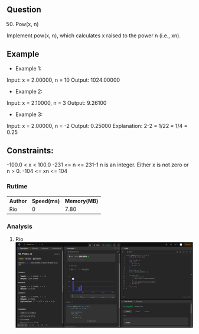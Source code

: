 ## Question

50. Pow(x, n)

Implement pow(x, n), which calculates x raised to the power n (i.e., xn).

## Example

- Example 1:

Input: x = 2.00000, n = 10
Output: 1024.00000

- Example 2:

Input: x = 2.10000, n = 3
Output: 9.26100

- Example 3:

Input: x = 2.00000, n = -2
Output: 0.25000
Explanation: 2-2 = 1/22 = 1/4 = 0.25


## Constraints:

-100.0 < x < 100.0
-231 <= n <= 231-1
n is an integer.
Either x is not zero or n > 0.
-104 <= xn <= 104

### Rutime

<table>
  <tr>
    <th>Author</th>
    <th>Speed(ms)</th>
    <th>Memory(MB)</th>
  </tr>
  <tr>
    <td>Rio</td>
    <td>0</td >
    <td>7.80</td>
  </tr>
</table>

### Analysis

1. Rio
   ![im](img/rio.png)
